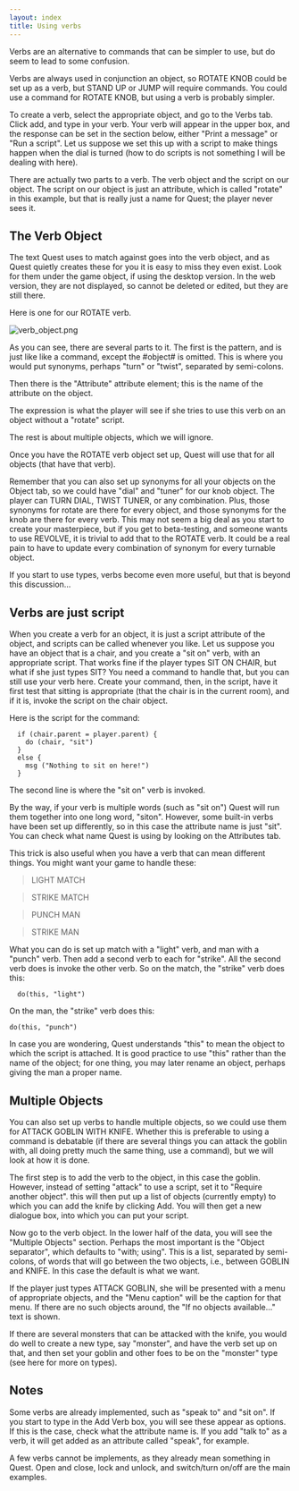```yaml
---
layout: index
title: Using verbs
---
```


Verbs are an alternative to commands that can be simpler to use, but do seem to lead to some confusion.

Verbs are always used in conjunction an object, so ROTATE KNOB could be set up as a verb, but STAND UP or JUMP will require commands. You could use a command for ROTATE KNOB, but using a verb is probably simpler.

To create a verb, select the appropriate object, and go to the Verbs tab. Click add, and type in your verb. Your verb will appear in the upper box, and the response can be set in the section below, either "Print a message" or "Run a script". Let us suppose we set this up with a script to make things happen when the dial is turned (how to do scripts is not something I will be dealing with here).

There are actually two parts to a verb. The verb object and the script on our object. The script on our object is just an attribute, which is called "rotate" in this example, but that is really just a name for Quest; the player never sees it.


The Verb Object
---------------

The text Quest uses to match against goes into the verb object, and as Quest quietly creates these for you it is easy to miss they even exist. Look for them under the game object, if using the desktop version. In the web version, they are not displayed, so cannot be deleted or edited, but they are still there.

Here is one for our ROTATE verb.

![](verb_object.png "verb_object.png")

As you can see, there are several parts to it. The first is the pattern, and is just like like a command, except the #object# is omitted. This is where you would put synonyms, perhaps "turn" or "twist", separated by semi-colons.

Then there is the "Attribute" attribute element; this is the name of the attribute on the object.

The expression is what the player will see if she tries to use this verb on an object without a "rotate" script.

The rest is about multiple objects, which we will ignore.

Once you have the ROTATE verb object set up, Quest will use that for all objects (that have that verb).

Remember that you can also set up synonyms for all your objects on the Object tab, so we could have "dial" and "tuner" for our knob object. The player can TURN DIAL, TWIST TUNER, or any combination. Plus, those synonyms for rotate are there for every object, and those synonyms for the knob are there for every verb. This may not seem a big deal as you start to create your masterpiece, but if you get to beta-testing, and someone wants to use REVOLVE, it is trivial to add that to the ROTATE verb. It could be a real pain to have to update every combination of synonym for every turnable object.

If you start to use types, verbs become even more useful, but that is beyond this discussion...


Verbs are just script
---------------------

When you create a verb for an object, it is just a script attribute of the object, and scripts can be called whenever you like. Let us suppose you have an object that is a chair, and you create a "sit on" verb, with an appropriate script. That works fine if the player types SIT ON CHAIR, but what if she just types SIT? You need a command to handle that, but you can still use your verb here. Create your command, then, in the script, have it first test that sitting is appropriate (that the chair is in the current room), and if it is, invoke the script on the chair object.

Here is the script for the command:
```
  if (chair.parent = player.parent) {
    do (chair, "sit")
  }
  else {
    msg ("Nothing to sit on here!")
  }
```
The second line is where the "sit on" verb is invoked.

By the way, if your verb is multiple words (such as "sit on") Quest will run them together into one long word, "siton". However, some built-in verbs have been set up differently, so in this case the attribute name is just "sit". You can check what name Quest is using by looking on the Attributes tab.

This trick is also useful when you have a verb that can mean different things. You might want your game to handle these:

> LIGHT MATCH

> STRIKE MATCH

> PUNCH MAN

> STRIKE MAN

What you can do is set up match with a "light" verb, and man with a "punch" verb. Then add a second verb to each for "strike". All the second verb does is invoke the other verb. So on the match, the "strike" verb does this:
```
  do(this, "light")
```
On the man, the "strike" verb does this:
```
do(this, "punch")
```
In case you are wondering, Quest understands "this" to mean the object to which the script is attached. It is good practice to use "this" rather than the name of the object; for one thing, you may later rename an object, perhaps giving the man a proper name.


Multiple Objects
----------------

You can also set up verbs to handle multiple objects, so we could use them for ATTACK GOBLIN WITH KNIFE. Whether this is preferable to using a command is debatable (if there are several things you can attack the goblin with, all doing pretty much the same thing, use a command), but we will look at how it is done.

The first step is to add the verb to the object, in this case the goblin. However, instead of setting "attack" to use a script, set it to "Require another object". this will then put up a list of objects (currently empty) to which you can add the knife by clicking Add. You will then get a new dialogue box, into which you can put your script.

Now go to the verb object. In the lower half of the data, you will see the "Multiple Objects" section. Perhaps the most important is the "Object separator", which defaults to "with; using". This is a list, separated by semi-colons, of words that will go between the two objects, i.e., between GOBLIN and KNIFE. In this case the default is what we want.

If the player just types ATTACK GOBLIN, she will be presented with a menu of appropriate objects, and the "Menu caption" will be the caption for that menu. If there are no such objects around, the "If no objects available..." text is shown.

If there are several monsters that can be attacked with the knife, you would do well to create a new type, say "monster", and have the verb set up on that, and then set your goblin and other foes to be on the "monster" type (see here for more on types).


Notes
-----

Some verbs are already implemented, such as "speak to" and "sit on". If you start to type in the Add Verb box, you will see these appear as options. If this is the case, check what the attribute name is. If you add "talk to" as a verb, it will get added as an attribute called "speak", for example.


A few verbs cannot be implements, as they already mean something in Quest. Open and close, lock and unlock, and switch/turn on/off are the main examples.